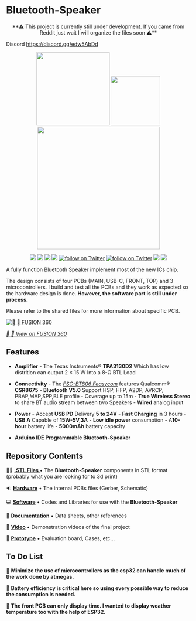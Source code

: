 # Bluetooth-Speaker
<p align="center">
**⚠  This project is currently still under development. If you came from Reddit just wait I will organize the files soon ⚠️**
	
Discord https://discord.gg/edw5AbDd
<p align="center">
   <img src="https://upload.wikimedia.org/wikipedia/commons/thumb/8/87/Arduino_Logo.svg/2560px-Arduino_Logo.svg.png"  width=200>  
   <img src="https://upload.wikimedia.org/wikipedia/commons/thumb/c/c3/Python-logo-notext.svg/1024px-Python-logo-notext.svg.png"  width=135>   
   <img src="https://s3.amazonaws.com/adafruit-circuit-python/CircuitPython_Repo_header_logo.png"  width=335>   

</p>
<p align="center">
	<a href="https://github.com/Mala2/Bluetooth-Speaker/repo-size" alt="repo-size">
		<img src="https://img.shields.io/github/repo-size/Mala2/Bluetooth-Speaker.svg" /></a>
	<a href="https://github.com/Mala2/Bluetooth-Speaker/issues" alt="Issues">
		<img src="https://img.shields.io/github/issues/Mala2/Bluetooth-Speaker.svg" /></a>
	<a href="https://github.com/sparkfun/Qwiic_SerLCD_Py/blob/master/LICENSE" alt="License">
		<img src="https://img.shields.io/badge/license-MIT-blue.svg" /></a> 
 	<a href="https://discord.gg/GqjnZJyF" alt="Issues">
		<img src="https://img.shields.io/discord/895439756681437185.svg" /></a>
	<a href="https://twitter.com/intent/follow?screen_name=Electricshocksa">
        	<img src="https://img.shields.io/twitter/follow/Electricshocksa.svg?style=social&logo=twitter"
           	 alt="follow on Twitter"></a>
	<a href="https://twitter.com/intent/follow?screen_name=Muhammadalali">
        	<img src="https://img.shields.io/twitter/follow/Muhammadalali.svg?style=social&logo=twitter"
           	 alt="follow on Twitter"></a>
	<a href="https://github.com/Mala2">
        	<img src="https://img.shields.io/github/followers/mala2?style=social"/></a>
	<a href="https://github.com/Mala2/Bluetooth-Speaker/stargazers" alt="stars">
		<img src="https://img.shields.io/github/stars/mala2/Bluetooth-Speaker?style=social" /></a>
	
	
A fully function Bluetooth Speaker implement most of the new ICs chip.

The design consists of four PCBs (MAIN, USB-C, FRONT, TOP) and 3 microcontrollers. I build and test all the PCBs and they work as expected so the hardware design is done. **However, the software part is still under process.**

Please refer to the shared files for more information about specific PCB.

[![🎨 📐 FUSION 360](https://d2t1xqejof9utc.cloudfront.net/screenshots/pics/17f682c999b066592231352874ba1360/large.jpg)](https://a360.co/3uLzq06)



[*🎨 📐 View on FUSION 360*](https://a360.co/3uLzq06)

Features
-------------------
* **Amplifier** - The Texas Instruments® **TPA3130D2** Which has low distrition can output 2 × 15 W Into a 8-Ω BTL Load
* **Connectivity** - The [*FSC-BT806 Feasycom*](https://github.com/Mala2/FSC-BT806) features 
 Qualcomm® **CSR8675** - **Bluetooth V5.0** Support HSP, HFP, A2DP, AVRCP, PBAP,MAP,SPP,BLE profile - Coverage up to 15m - **True Wireless Stereo** to share BT audio stream between two Speakers - **Wired** analog input
* **Power** - Accept **USB PD** Delivery **5 to 24V** - **Fast Charging** in 3 hours - **USB A** Capable of **15W-5V,3A** - **Low idle power** consumption - A**10-hour** battery life - **5000mAh** battery capacity

* **Arduino IDE Programmable Bluetooth-Speaker**

Repository Contents
-------------------

👩‍🚀 **[.STL Files ](STL-Files)** • The **Bluetooth-Speaker** components in STL format (probably what you are looking for to 3d print)

🔉 **[Hardware](Hardware)** • The internal PCBs files (Gerber, Schematic) 

💻 **[Software](Software)** • Codes and Libraries for use with the **Bluetooth-Speaker**

📄 **[Documentation](Documentation)** • Data sheets, other references

🎥 **[Video](Video)** • Demonstration videos of the final project

🎲 **[Prototype](Prototype)** • Evaluation board, Cases, etc...

To Do List
-------------------

🔴 **Minimize the use of microcontrollers as the esp32 can handle much of the work done by atmegas.**
	
🔴 **Battery efficiency is critical here so using every possible way to reduce the consumption is needed.**
	
🔴 **The front PCB can only display time. I wanted to display weather temperature too with the help of ESP32.**


